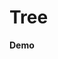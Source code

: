 # Tree

<script setup>
import { ref, shallowRef, triggerRef, watch, watchEffect, reactive, customRef, onMounted, toRef, computed, defineComponent } from 'vue'
import data from './MOCK_DATA.json'
import './styles.css'

import useDragDrop from './src/main'
import addClassesMiddleware  from './src/add-classes'
import indicatorMiddleware  from './src/indicator'
import autoScrollMiddleware  from './src/auto-scroll'
import dragImageMiddleware  from './src/drag-image'
import { moveTreeNodesById }  from './src/utils'


import  Tree  from './src/Tree.vue'

const root = ref({id: "root", children: data})
const container = ref(null)

onMounted(() => {
  useDragDrop(container.value, {
  dropPositionFn: ({ dragElement, dropElement }) => {
    const isDropElementParent =  !!dropElement.parentElement.querySelector('ul li')
    const isOwnChild = dragElement.parentElement.contains(dropElement)
    const isDropElementNested = !!dropElement.getAttribute('data-parent-id')
    return isOwnChild ? 'none' : isDropElementParent ? 'notAfter': 'all'
   },
  onDrop: ({dragElement, dropElement, selectedElements, position}) => {
    if(!dropElement){
      return
    }
    const index = parseInt(dropElement.getAttribute('data-index'))
    const dropElementId = dropElement.getAttribute('data-id')
    const toParentId = dropElement.getAttribute('data-parent-id') || 'root'
    const selectedIds = selectedElements.map((e) => e.getAttribute('data-id'))
    if(position == 'in') {
      moveTreeNodesById(root.value, dropElementId, selectedIds, 0)
    } else if (position === 'after'){
      moveTreeNodesById(root.value, toParentId, selectedIds, index + 1)
    } else if (position === 'before'){
      moveTreeNodesById(root.value, toParentId, selectedIds, index)
    }
  }},[addClassesMiddleware(), indicatorMiddleware({offset: 2}), autoScrollMiddleware(), dragImageMiddleware({minElements: 1})])
})
</script>


**Demo**

<div ref='container' >
<tree :node='root' :level='0' ></tree>
</div>

<style>

</style>


